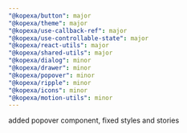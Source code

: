 ```yaml
---
"@kopexa/button": major
"@kopexa/theme": major
"@kopexa/use-callback-ref": major
"@kopexa/use-controllable-state": major
"@kopexa/react-utils": major
"@kopexa/shared-utils": major
"@kopexa/dialog": minor
"@kopexa/drawer": minor
"@kopexa/popover": minor
"@kopexa/ripple": minor
"@kopexa/icons": minor
"@kopexa/motion-utils": minor
---
```


added popover component, fixed styles and stories
